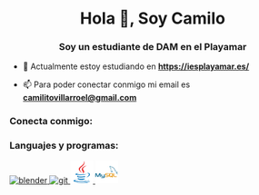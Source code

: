 <h1 align="center">Hola 👋, Soy Camilo</h1>
<h3 align="center">Soy un estudiante de DAM en el Playamar</h3>

- 🌱 Actualmente estoy estudiando en **https://iesplayamar.es/**

- 📫 Para poder conectar conmigo mi email es **camilitovillarroel@gmail.com**

<h3 align="left">Conecta conmigo:</h3>
<p align="left">
</p>

<h3 align="left">Languajes y programas:</h3>
<p align="left"> <a href="https://www.blender.org/" target="_blank" rel="noreferrer"> <img src="https://download.blender.org/branding/community/blender_community_badge_white.svg" alt="blender" width="40" height="40"/> </a> <a href="https://git-scm.com/" target="_blank" rel="noreferrer"> <img src="https://www.vectorlogo.zone/logos/git-scm/git-scm-icon.svg" alt="git" width="40" height="40"/> </a> <a href="https://www.java.com" target="_blank" rel="noreferrer"> <img src="https://raw.githubusercontent.com/devicons/devicon/master/icons/java/java-original.svg" alt="java" width="40" height="40"/> </a> <a href="https://www.mysql.com/" target="_blank" rel="noreferrer"> <img src="https://raw.githubusercontent.com/devicons/devicon/master/icons/mysql/mysql-original-wordmark.svg" alt="mysql" width="40" height="40"/> </a> </p>
